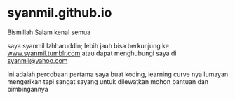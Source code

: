 # syanmil.github.io
Bismillah
Salam kenal semua

saya syanmil Izhharuddin; lebih jauh bisa berkunjung ke www.syanmil.tumblr.com atau dapat menghubungi saya di syanmil@yahoo.com

Ini adalah percobaan pertama saya buat koding, learning curve nya lumayan mengerikan tapi sangat sayang untuk dilewatkan
mohon bantuan dan bimbingannya
